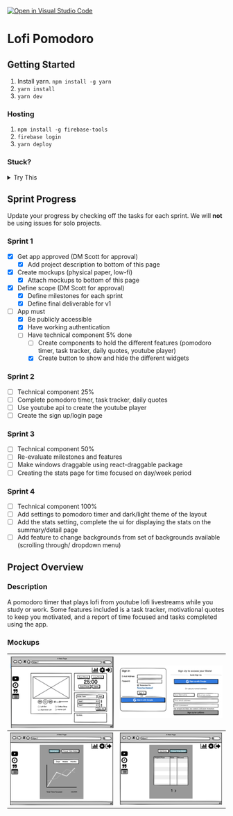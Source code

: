 [![Open in Visual Studio Code](https://classroom.github.com/assets/open-in-vscode-c66648af7eb3fe8bc4f294546bfd86ef473780cde1dea487d3c4ff354943c9ae.svg)](https://classroom.github.com/online_ide?assignment_repo_id=8039165&assignment_repo_type=AssignmentRepo)
# Lofi Pomodoro

## Getting Started

1. Install yarn. `npm install -g yarn`
2. `yarn install`
3. `yarn dev`

### Hosting

1. `npm install -g firebase-tools`
2. `firebase login`
3. `yarn deploy`

### Stuck?

<details>
<summary>
Try This
</summary>

1. Navigate to: <https://console.firebase.google.com/> (make sure you are using the same account as you used for login)
1. Open your project, and navigate to 'Project Overview > Project settings'
1. Scroll down to 'Your apps' section and click on the web-app symbol (</>)
1. Follow the prompts and in the 2nd step, copy down the `const firebaseConfig` section as you will need it soon
1. Navigate to 'Build > Authentication', click 'Get started', and then follow the prompts to setup 'email/password' and 'Google' providers
1. Navigate to 'Build > Firestore Database', click 'Create database', and select 'Start in test mode'
1. Navigate to 'Build > Storage', click 'Get started', and select 'Start in test mode'
1. In the root folder, **copy** `env.local.example` and rename to `env.local` and open it
1. Enter the `authDomain`, `apiKey`, `projectId`, `storageBucket` into `env.local` to their respective variables
1. `yarn dev`
1. Once you can run locally, run `yarn deploy`

</details>

<!---
*** WHEN YOU ARE UP AND RUNNING, DELETE EVERYTHING ABOVE ME EXCEPT THE VERY TOP LINE. ***
*** RENAME THE TOP LINE WITH YOUR PROJECT NAME. ***
-->

## Sprint Progress

Update your progress by checking off the tasks for each sprint. We will **not** be using issues for solo projects.

### Sprint 1

- [x] Get app approved (DM Scott for approval)
  - [x] Add project description to bottom of this page
- [x] Create mockups (physical paper, low-fi)
  - [x] Attach mockups to bottom of this page
- [x] Define scope (DM Scott for approval)
  - [x] Define milestones for each sprint
  - [x] Define final deliverable for v1
- [ ] App must
  - [x] Be publicly accessible
  - [x] Have working authentication
  - [ ] Have technical component 5% done
    - [ ] Create components to hold the different features (pomodoro timer, task tracker, daily quotes, youtube player)
    - [x] Create button to show and hide the different widgets

### Sprint 2

- [ ] Technical component 25%
- [ ] Complete pomodoro timer, task tracker, daily quotes
- [ ] Use youtube api to create the youtube player
- [ ] Create the sign up/login page

### Sprint 3

- [ ] Technical component 50%
- [ ] Re-evaluate milestones and features
- [ ] Make windows draggable using react-draggable package
- [ ] Creating the stats page for time focused on day/week period 

### Sprint 4

- [ ] Technical component 100%
- [ ] Add settings to pomodoro timer and dark/light theme of the layout
- [ ] Add the stats setting, complete the ui for displaying the stats on the summary/detail page
- [ ] Add feature to change backgrounds from set of backgrounds available (scrolling through/ dropdown menu)

## Project Overview

### Description

A pomodoro timer that plays lofi from youtube lofi livestreams while you study or work. Some features included is a task tracker, motivational quotes to keep you motivated, and a report of time focused and tasks completed using the app. 

### Mockups

| ![](images/main-layout.png) | ![](images/sign-in-page.png) |
|----------------------------------------------------------------------|----------------------------------------------------------------------|
| ![](images/stats-layout.png) | ![](images/focus-time-details.png) |
